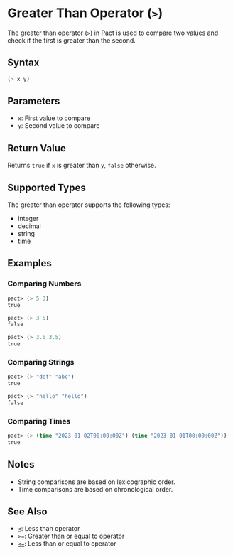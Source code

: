 # Greater Than Operator (`>`)

The greater than operator (`>`) in Pact is used to compare two values and check if the first is greater than the second.

## Syntax

```lisp
(> x y)
```

## Parameters

- `x`: First value to compare
- `y`: Second value to compare

## Return Value

Returns `true` if `x` is greater than `y`, `false` otherwise.

## Supported Types

The greater than operator supports the following types:
- integer
- decimal
- string
- time

## Examples

### Comparing Numbers

```lisp
pact> (> 5 3)
true

pact> (> 3 5)
false

pact> (> 3.6 3.5)
true
```

### Comparing Strings

```lisp
pact> (> "def" "abc")
true

pact> (> "hello" "hello")
false
```

### Comparing Times

```lisp
pact> (> (time "2023-01-02T00:00:00Z") (time "2023-01-01T00:00:00Z"))
true
```

## Notes

- String comparisons are based on lexicographic order.
- Time comparisons are based on chronological order.

## See Also

- [`<`](less-than.md): Less than operator
- [`>=`](greater-than-or-equal.md): Greater than or equal to operator
- [`<=`](less-than-or-equal.md): Less than or equal to operator
